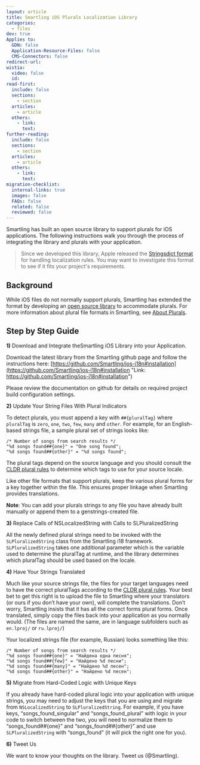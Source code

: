 ```yaml
---
layout: article
title: Smartling iOS Plurals Localization Library
categories:
  - files
dev: true
Applies to:
  GDN: false
  Application-Resource-Files: false
  CMS-Connectors: false
redirect-url:
wistia:
  video: false
  id:
read-first:
  include: false
  sections:
    - section
  articles:
    - article
  others:
    - link:
      text:
further-reading:
  include: false
  sections:
    - section
  articles:
    - article
  others:
    - link:
      text:
migration-checklist:
  internal-links: true
  images: false
  FAQs: false
  related: false
  reviewed: false
---
```


Smartling has built an open source library to support plurals for iOS applications. The following instructions walk you through the process of integrating the library and plurals with your application.

> Since we developed this library, Apple released the [Stringsdict format](/developers/supported-file-types/iOS-stringsdict) for handling localization rules. You may want to investigate this format to see if it fits your project's requirements.

## Background

While iOS files do not normally support plurals, Smartling has extended the format by developing an [open source library](https://github.com/Smartling/ios-i18n) to accommodate plurals. For more information about plural file formats in Smartling, see [About Plurals](https://smartling.zendesk.com/hc/en-us/articles/201296893-About-Plurals-Global-Delivery-Network).

## Step by Step Guide

**1)** Download and Integrate theSmartling iOS Library into your Application.

Download the latest library from the Smartling github page and follow the instructions here: [https://github.com/Smartling/ios-i18n#installation](https://github.com/Smartling/ios-i18n#installation "Link: https://github.com/Smartling/ios-i18n#installation")

Please review the documentation on github for details on required project build configuration settings.

**2)** Update Your String Files With Plural Indicators

To detect plurals, you must append a key with `##{pluralTag}` where `pluralTag` is `zero`, `one`, `two`, `few`, `many` and `other`. For example, for an English-based strings file, a sample plural set of strings looks like:  

~~~
/* Number of songs from search results */  
"%d songs found##{one}" = "One song found";  
"%d songs found##{other}" = "%d songs found";  
~~~

The plural tags depend on the source language and you should consult the [CLDR plural rules](http://unicode.org/repos/cldr-tmp/trunk/diff/supplemental/language_plural_rules.html "Link: http://unicode.org/repos/cldr-tmp/trunk/diff/supplemental/language_plural_rules.html") to determine which tags to use for your source locale.

Like other file formats that support plurals, keep the various plural forms for a key together within the file. This ensures proper linkage when Smartling provides translations.

**Note**: You can add your plurals strings to any file you have already built manually or append them to a genstrings-created file. 

**3)** Replace Calls of NSLocalizedString with Calls to SLPluralizedString

All the newly defined plural strings need to be invoked with the `SLPluralizedString` class from the Smartling i18 framework. `SLPluralizedString` takes one additional parameter which is the variable used to determine the pluralTag at runtime, and the library determines which pluralTag should be used based on the locale.

**4)** Have Your Strings Translated 

Much like your source strings file, the files for your target languages need to have the correct pluralTags according to the [CLDR plural rules](http://unicode.org/repos/cldr-tmp/trunk/diff/supplemental/language_plural_rules.html). Your best bet to get this right is to upload the file to Smartling where your translators (or ours if you don’t have your own), will complete the translations. Don’t worry, Smartling insists that it has all the correct forms plural forms. Once translated, simply copy the files back into your application as you normally would. (The files are named the same, are in language subfolders such as `en.lproj/` or `ru.lproj/`)

Your localized strings file (for example, Russian) looks something like this:  

~~~
/* Number of songs from search results */  
"%d songs found##{one}" = "Найдена одна песня";  
"%d songs found##{few}" = "Найдено %d песни";  
"%d songs found##{many}" = "Найдено %d песен";  
"%d songs found##{other}" = "Найдено %d песен";
~~~

**5)** Migrate from Hard-Coded Logic with Unique Keys

If you already have hard-coded plural logic into your application with unique strings, you may need to adjust the keys that you are using and migrate from `NSLocalizedString` to `SLPluralizedString`. For example, if you have keys, “songs_found_singular” and “songs_found_plural” with logic in your code to switch between the two, you will need to normalize them to “songs_found##{one}” and “songs_found##{other}” and use `SLPluralizedString` with “songs_found” (it will pick the right one for you).

**6)** Tweet Us  

We want to know your thoughts on the library. Tweet us (@Smartling).